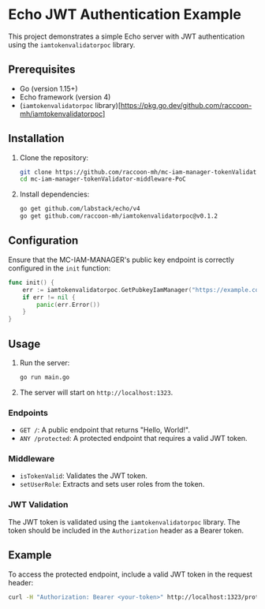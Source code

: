 
# Echo JWT Authentication Example

This project demonstrates a simple Echo server with JWT authentication using the `iamtokenvalidatorpoc` library.

## Prerequisites

- Go (version 1.15+)
- Echo framework (version 4)
- (`iamtokenvalidatorpoc` library)[https://pkg.go.dev/github.com/raccoon-mh/iamtokenvalidatorpoc]


## Installation

1. Clone the repository:
    ```sh
    git clone https://github.com/raccoon-mh/mc-iam-manager-tokenValidator-middleware-PoC
    cd mc-iam-manager-tokenValidator-middleware-PoC
    ```

2. Install dependencies:
    ```sh
    go get github.com/labstack/echo/v4
    go get github.com/raccoon-mh/iamtokenvalidatorpoc@v0.1.2
    ```

## Configuration

Ensure that the MC-IAM-MANAGER's public key endpoint is correctly configured in the `init` function:
```go
func init() {
    err := iamtokenvalidatorpoc.GetPubkeyIamManager("https://example.com:5000/api/auth/certs")
    if err != nil {
        panic(err.Error())
    }
}
```

## Usage

1. Run the server:
    ```sh
    go run main.go
    ```

2. The server will start on `http://localhost:1323`.

### Endpoints

- `GET /`: A public endpoint that returns "Hello, World!".
- `ANY /protected`: A protected endpoint that requires a valid JWT token.

### Middleware

- `isTokenValid`: Validates the JWT token.
- `setUserRole`: Extracts and sets user roles from the token.

### JWT Validation

The JWT token is validated using the `iamtokenvalidatorpoc` library. The token should be included in the `Authorization` header as a Bearer token.

## Example

To access the protected endpoint, include a valid JWT token in the request header:

```sh
curl -H "Authorization: Bearer <your-token>" http://localhost:1323/protected
```
